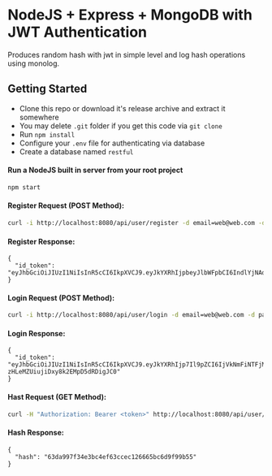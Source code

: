 # NodeJS + Express + MongoDB with JWT Authentication

Produces random hash with jwt in simple level and log hash operations using monolog.

## Getting Started

- Clone this repo or download it's release archive and extract it somewhere
- You may delete `.git` folder if you get this code via `git clone`
- Run `npm install`
- Configure your `.env` file for authenticating via database
- Create a database named `restful`

#### Run a NodeJS built in server from your root project
 
```sh
npm start
```

#### Register Request (POST Method):

```sh
curl -i http://localhost:8080/api/user/register -d email=web@web.com -d password=123
```

#### Register Response:

```
{
  "id_token": "eyJhbGciOiJIUzI1NiIsInR5cCI6IkpXVCJ9.eyJkYXRhIjpbeyJlbWFpbCI6IndlYjNAd2ViLmNvbSIsInBhc3N3b3JkIjoiMTIzNDU2IiwiX2lkIjoiNWQ2YWI1MWMzNGFjZjcyOTI0NWRkMmFlIn1dLCJpYXQiOjE1NjcyNzQyNjgsImV4cCI6MTU2NzI3NjA2OH0.MKn6qnoOz0dUl3RJjUlE8KVJiHXyFTCemxdvLgiyOPk"
}
```

#### Login Request (POST Method):

```sh
curl -i http://localhost:8080/api/user/login -d email=web@web.com -d password=123
```

#### Login Response:

```
{
  "id_token": "eyJhbGciOiJIUzI1NiIsInR5cCI6IkpXVCJ9.eyJkYXRhIjp7Il9pZCI6IjVkNmFiNTFjMzRhY2Y3MjkyNDVkZDJhZSIsImVtYWlsIjoid2ViM0B3ZWIuY29tIiwicGFzc3dvcmQiOiIxMjM0NTYifSwiaWF0IjoxNTY3Mjc0Mjg5LCJleHAiOjE1NjcyNzYwODl9.ct642RKtFiVR-zHLeMZUiujiDxy8k2EMpD5dRDigJC0"
}
```

#### Hast Request (GET Method):

```sh
curl -H "Authorization: Bearer <token>" http://localhost:8080/api/user/hash
```

#### Hash Response:

```
{
  "hash": "63da997f34e3bc4ef63ccec126665bc6d9f99b55"
}
```